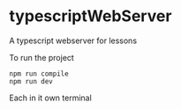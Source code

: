 # typescriptWebServer
A typescript webserver for lessons


To run the project 

    npm run compile 
    npm run dev 

Each in it own terminal 

